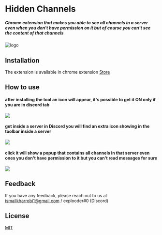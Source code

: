 
# Hidden Channels

##### Chrome extension that makes you able to see all channels in a server even when you don't have permission on it but of course you can't see the content of that channels


![logo](https://user-images.githubusercontent.com/78050205/258658696-5069f652-7206-4f28-822f-4e3da1ae3a3f.png)


## Installation

The extension is available in chrome extension  [Store](chrome.google.com/webstore/detail/extrachannels-discord-too/ahheohmnbgdjaachcbogbdagoldaddlj/related)
## How to use

#### after installing the tool an icon will appear, it's possible to get it ON only if you are in discord tab

![](https://user-images.githubusercontent.com/78050205/258658728-9767fc64-d5db-49a4-9536-482a147bfddc.png)

#### get inside a server in Discord you will find an extra icon showing in the toolbar inside a server

![](https://user-images.githubusercontent.com/78050205/258658721-82a24f4d-f686-48ff-8bdb-701647e47b74.png)

#### click it will show a popup that contains all channels in that server even ones you don't have permission to it but you can't read messages for sure

![](https://user-images.githubusercontent.com/78050205/258658744-aa0fa4d4-b678-4276-9b45-28e36fcbcf2d.png)
## Feedback

If you have any feedback, please reach out to us at ismailkharrobi1@gmail.com / explooder#0 (Discord)


## License

[MIT](https://github.com/ismail-kharrobi/DiscordHiddenChannels-chromeExtension/blob/main/LICENSE)


